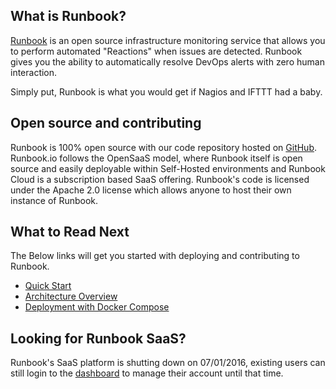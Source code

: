 ## What is Runbook?

[Runbook](https://runbook.io) is an open source infrastructure monitoring service that allows you to perform automated "Reactions" when issues are detected. Runbook gives you the ability to automatically resolve DevOps alerts with zero human interaction.

Simply put, Runbook is what you would get if Nagios and IFTTT had a baby.

## Open source and contributing

Runbook is 100% open source with our code repository hosted on [GitHub](https://github.com/Runbook/runbook). Runbook.io follows the OpenSaaS model, where Runbook itself is open source and easily deployable within Self-Hosted environments and Runbook Cloud is a subscription based SaaS offering. Runbook's code is licensed under the Apache 2.0 license which allows anyone to host their own instance of Runbook.

## What to Read Next

The Below links will get you started with deploying and contributing to Runbook.

* [Quick Start](quick-start.md)
* [Architecture Overview](architecture-overview.md)
* [Deployment with Docker Compose](install_docker_compose.md)

## Looking for Runbook SaaS?

Runbook's SaaS platform is shutting down on 07/01/2016, existing users can still login to the [dashboard](https://dash.runbook.io/login) to manage their account until that time.
